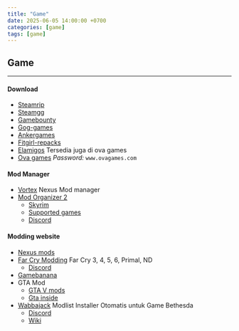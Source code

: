 ```yaml
---
title: "Game"
date: 2025-06-05 14:00:00 +0700
categories: [game]
tags: [game]
---
```



## Game
---

#### Download
- [Steamrip](https://steamrip.com/) 
- [Steamgg](https://steamgg.net/)
- [Gamebounty](https://gamebounty.world/)
- [Gog-games](https://gog-games.to/)
- [Ankergames](https://ankergames.net/) 
- [Fitgirl-repacks](https://fitgirl-repacks.site/)
- [Elamigos](https://elamigos.site/) Tersedia juga di ova games
- [Ova games](https://www.ovagames.com/) *Password:* `www.ovagames.com`

#### Mod Manager
- [Vortex](https://www.nexusmods.com/about/vortex) Nexus Mod manager
- [Mod Organizer 2](https://github.com/ModOrganizer2/modorganizer)
  - [Skyrim](https://www.nexusmods.com/skyrimspecialedition/mods/6194)
  - [Supported games](https://github.com/ModOrganizer2/modorganizer-basic_games/tree/master?tab=readme-ov-file#supported-games)
  - [Discord](https://discord.gg/ewUVAqyrQX)

#### Modding website
- [Nexus mods](https://www.nexusmods.com/)
- [Far Cry Modding](https://fcmodding.com/) Far Cry 3, 4, 5, 6, Primal, ND
  - [Discord](https://discord.com/servers/far-cry-modding-community-846424998888734731)
- [Gamebanana](https://gamebanana.com/)
- GTA Mod
  - [GTA V mods](https://id.gta5-mods.com/)
  - [Gta inside](https://www.gtainside.com/)
- [Wabbajack](https://www.wabbajack.org/) Modlist Installer Otomatis untuk Game Bethesda
  - [Discord](https://discord.com/invite/G9ybsAeH7B)
  - [Wiki](https://wiki.wabbajack.org/)
